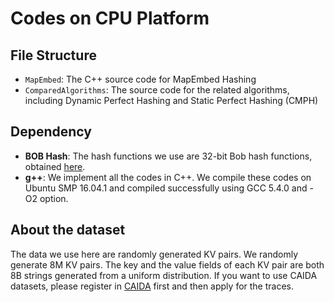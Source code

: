 # Codes on CPU Platform



## File Structure

- `MapEmbed`: The C++ source code for MapEmbed Hashing
- `ComparedAlgorithms`: The source code for the related algorithms, including Dynamic Perfect Hashing and Static Perfect Hashing (CMPH)



## Dependency

- **BOB Hash**: The hash functions we use are 32-bit Bob hash functions, obtained [here](http://burtleburtle.net/bob/hash/evahash.html).
- **g++**: We implement all the codes in C++. We compile these codes on Ubuntu SMP 16.04.1 and compiled successfully using GCC 5.4.0 and -O2 option. 

## About the dataset 

The data we use here are randomly generated KV pairs. We randomly generate 8M KV pairs. The key and the value fields of each KV pair are both 8B strings generated from a uniform distribution. 
If you want to use CAIDA datasets, please register in [CAIDA](http://www.caida.org/home/) first and then apply for the traces.




